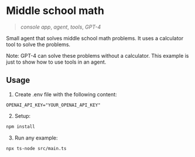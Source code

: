 # Middle school math

> _console app_, _agent_, _tools_, _GPT-4_

Small agent that solves middle school math problems. It uses a calculator tool to solve the problems.

Note: GPT-4 can solve these problems without a calculator. This example is just to show how to use tools in an agent.

## Usage

1. Create .env file with the following content:

```
OPENAI_API_KEY="YOUR_OPENAI_API_KEY"
```

2. Setup:

```sh
npm install
```

3. Run any example:

```sh
npx ts-node src/main.ts
```

